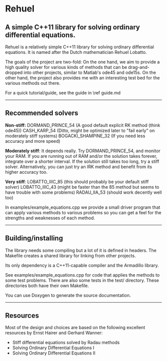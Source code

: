Rehuel
==============
A simple C++11 library for solving ordinary differential equations.
--------------

Rehuel is a relatively simple C++11 library for solving ordinary differential
equations. It is named after the Dutch mathematician Rehuel Lobatto.

The goals of the project are two-fold: On the one hand, we aim to provide
a high quality solver for various kinds of methods that can be drag-and-dropped
into other projects, similar to Matlab's ode45 and ode15s.
On the other hand, the project also provides me with an interesting test bed
for the various methods out there.

For a quick tutorial/guide, see the guide in \ref guide.md

---------------
Recommended solvers
---------------

<b>Non-stiff:</b>
    DORMAND_PRINCE_54    (A good default explicit RK method (think ode45))
    CASH_KARP_54         (Ditto, might be optimized later to "fail early"
                         on moderately stiff systems)
    BOGACKI_SHAMPINE_32  (If you need less accuracy and more speed)

<b>Moderately stiff</b>:
    It depends really. Try DORMAND_PRINCE_54, and monitor your RAM. If you are
running out of RAM and/or the solution takes forever, integrate over a
shorter interval. If the solution still takes too long, try a stiff solver.
    Alternatively, you can just try an IRK method and benefit from its higher accuracy too.

<b>Very stiff</b>:
    LOBATTO_IIIC_85  (this should probably be your default stiff solver)
    LOBATTO_IIIC_43  (might be faster than the 85 method but seems to have trouble with some problems)
    RADAU_IIA_53     (should work decently well too)

In examples/example_equations.cpp we provide a small driver program that can
apply various methods to various problems so you can get a feel for the
strengths and weaknesses of each method.

-------------------------
Building/installing
-------------------------
The library needs some compiling but a lot of it is defined in headers.
The Makefile creates a shared library for linking from other projects.

Its only dependency is a C++11-capable compiler and the Armadillo library.

See examples/example_equations.cpp for code that applies the methods to
some test problems. There are also some tests in the test/ directory.
These directories both have their own Makefile.

You can use Doxygen to generate the source documentation.

----------------
Resources
----------------
Most of the design and choices are based on the following excellent resources
by Ernst Hairer and Gerhard Wanner:
 - Stiff differential equations solved by Radau methods
 - Solving Ordinary Differential Equations I
 - Solving Ordinary Differential Equations II
